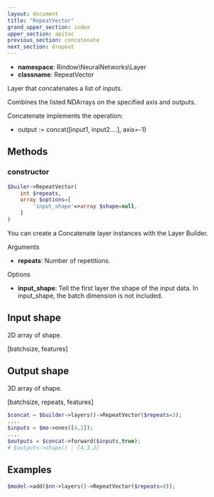 ```yaml
---
layout: document
title: "RepeatVector"
grand_upper_section: index
upper_section: apitoc
previous_section: concatenate
next_section: dropout
---
```


- **namespace**: Rindow\NeuralNetworks\Layer
- **classname**: RepeatVector

Layer that concatenates a list of inputs.

Combines the listed NDArrays on the specified axis and outputs.


Concatenate implements the operation:

- output := concat([input1, input2....], axis=-1)


Methods
-------

### constructor
```php
$builer->RepeatVector(
    int $repeats,
    array $options=[
        'input_shape'=>array $shape=null,
    ]
)
```
You can create a Concatenate layer instances with the Layer Builder.


Arguments

- **repeats**: Number of repetitions.

Options

- **input_shape**: Tell the first layer the shape of the input data. In input_shape, the batch dimension is not included.


Input shape
-------------------
2D array of shape.

[batchsize, features]

Output shape
-------------------
3D array of shape.

[batchsize, repeats, features]

```php
$concat = $builder->layers()->RepeatVector($repeats=3);
....
$inputs = $mo->ones([4,2]);
....
$outputs = $concat->forward($inputs,true);
# $outputs->shape() : [4,3,2]
```

Examples
--------

```php
$model->add($nn->layers()->RepeatVector($repeats=8));
```
